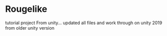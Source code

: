 # Rougelike
 
 tutorial project From unity... updated all files and work through on unity 2019 from older unity version
 
